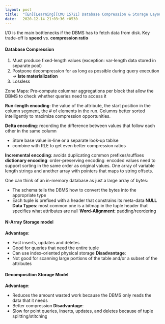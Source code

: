 ```yaml
---
layout: post
title:  "[En][Learning][CMU 15721] Database Compression & Storage Layout"
date:   2020-12-14 21:03:36 +0530
---
```


I/O is the main bottlenecks if the DBMS has to fetch data from disk. Key trade-off is __speed__ vs. __compression ratio__

#### Database Compression
1. Must produce fixed-length values (exception: var-length data stored in separate pool)
2. Postpone decompression for as long as possible during query execution -> __late materialization__
3. Lossless

Zone Maps: Pre-compute columnar aggregations per block that allow the DBMS to check whether queries need to access it

__Run-length encoding__: the value of the attribute, the start position in the column segment, the # of elements in the run.
Columns better sorted intelligently to maximize compression opportunities.

__Delta encoding__: recording the difference between values that follow each other in the same column
- Store base value in-line or a separate look-up tablse
- combine with RLE to get even better compression ratios

__Incremental encoding__: avoids duplicating common prefixes/suffixes
__dictionary encoding__:
order-preserving encoding: encoded values need to support sorting in the same order as original values. One array of variable length strings and another array with pointers that maps to string offsets.

One can think of an in-memory database as just a large array of bytes:
- The schema tells the DBMS how to convert the bytes into the appropriate type
- Each tuple is prefixed with a header that constrains its meta-data
__NULL Data Types__: most common one is a bitmap in the tuple header that specifies what attributes are null
__Word-Alignment__: padding/reordering

#### N-Array Storage model
__Advantage__:
- Fast inserts, updates and deletes
- Good for queries that need the entire tuple
- Can use index-oriented physical storage
__Disadvantage__:
- Not good for scanning large portions of the table and/or a subset of the attributes

#### Decomposition Storage Model
__Advantage__:
- Reduces the amount wasted work because the DBMS only reads the data that it needs
- Better compression
__Disadvantage__:
- Slow for point queries, inserts, updates, and deletes because of tuple splitting/stitching
